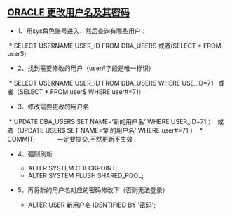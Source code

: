 [ORACLE 更改用户名及其密码](https://blog.csdn.net/zxr85/article/details/46646551)
-----------------

* 1、用sys角色账号进入，然后查询有哪些用户：

  * SELECT USERNAME,USER_ID FROM DBA_USERS    或者(SELECT * FROM user$)


* 2、找到需要修改的用户（user#字段是唯一标识）

  * SELECT USERNAME,USER_ID FROM DBA_USERS WHERE USE_ID=71   或者（SELECT * FROM user$ WHERE user#=71）



* 3、修改需要更改的用户名

  * UPDATE DBA_USERS SET NAME=‘新的用户名’ WHERE USER_ID=71；   或者（UPDATE USER$ SET NAME=‘新的用户名’ WHERE user#=71;）
  * COMMIT;             一定要提交,不然更新不生效



* 4、强制刷新

  * ALTER SYSTEM CHECKPOINT;
  * ALTER SYSTEM FLUSH SHARED_POOL;

* 5、再将新的用户名对应的密码修改下（否则无法登录）

  * ALTER USER 新用户名 IDENTIFIED BY '密码';
